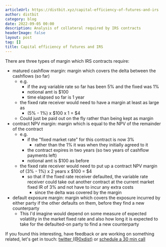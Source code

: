 ```yaml
---
articleUrl: https://distbit.xyz/capital-efficiency-of-futures-and-irs
author: distbit
category: blog
date: 2022-09-05 00:00
description: Analysis of collateral required by IRS contracts
headerImage: false
layout: post
tag: []
title: Capital efficiency of futures and IRS
---
```



 

There are three types of margin which IRS contracts require:  
- matured cashflow margin: margin which covers the delta between the cashflows (so far)  
	- e.g.  
		- if the avg variable rate so far has been 5% and the fixed was 1%  
		- notional amt is $100  
		- time elapsed so far is 1 year  
	- the fixed rate receiver would need to have a margin at least as large as  
		- (5% - 1%) x $100 x 1 = $4  
	- Could just be paid out on the fly rather than being kept as margin  
- contract NPV margin: margin which is equal to the NPV of the remainder of the contract  
	- e.g.   
		- if the "fixed market rate" for this contract is now 3%  
			- rather than the 1% it was when they initially agreed to it  
		- the contract expires in two years (so two years of cashflow payments left)  
		- notional amt is $100 as before  
	- the fixed rate receiver would need to put up a contract NPV margin of (3% - 1%) x 2 years x $100 = $4  
		- so that if the fixed rate receiver defaulted, the variable rate receiver could take out another contract at the current market fixed IR of 3% and not have to incur any extra costs  
			- since the delta was covered by the margin  
-  default exposure margin: margin which covers the exposure incurred by either party if the other defaults on them, before they find a new counterparty  
	- This I'd imagine would depend on some measure of expected volatility in the market fixed rate and also how long it is expected to take for the defaulted-on party to find a new counterparty  



If you found this interesting, have feedback or are working on something related, let's get in touch: [twitter (@0xdist)](https://twitter.com/0xdist) or [schedule a 30 min call](https://cal.com/distbit/30min)